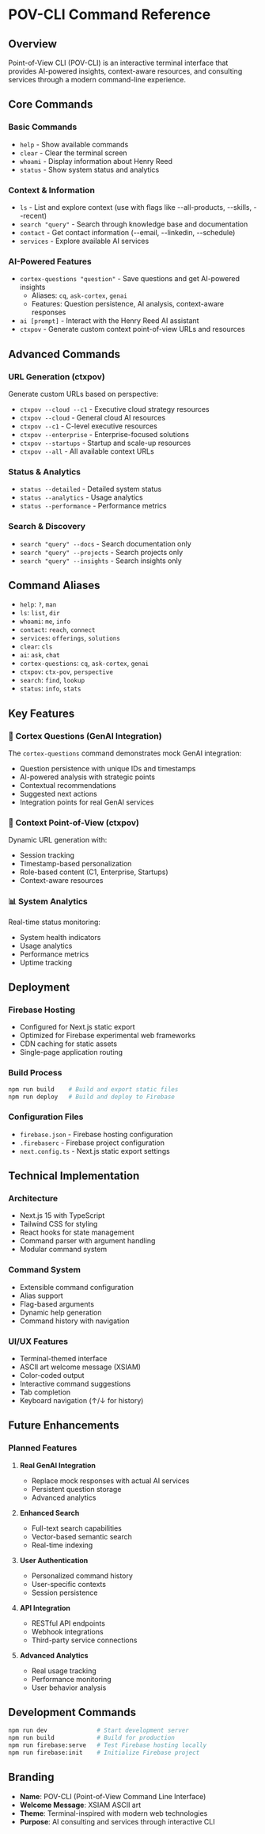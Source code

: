 # POV-CLI Command Reference

## Overview
Point-of-View CLI (POV-CLI) is an interactive terminal interface that provides AI-powered insights, context-aware resources, and consulting services through a modern command-line experience.

## Core Commands

### Basic Commands
- `help` - Show available commands
- `clear` - Clear the terminal screen
- `whoami` - Display information about Henry Reed
- `status` - Show system status and analytics

### Context & Information
- `ls` - List and explore context (use with flags like --all-products, --skills, --recent)
- `search "query"` - Search through knowledge base and documentation
- `contact` - Get contact information (--email, --linkedin, --schedule)
- `services` - Explore available AI services

### AI-Powered Features
- `cortex-questions "question"` - Save questions and get AI-powered insights
  - Aliases: `cq`, `ask-cortex`, `genai`
  - Features: Question persistence, AI analysis, context-aware responses
- `ai [prompt]` - Interact with the Henry Reed AI assistant
- `ctxpov` - Generate custom context point-of-view URLs and resources

## Advanced Commands

### URL Generation (ctxpov)
Generate custom URLs based on perspective:
- `ctxpov --cloud --c1` - Executive cloud strategy resources
- `ctxpov --cloud` - General cloud AI resources
- `ctxpov --c1` - C-level executive resources
- `ctxpov --enterprise` - Enterprise-focused solutions
- `ctxpov --startups` - Startup and scale-up resources
- `ctxpov --all` - All available context URLs

### Status & Analytics
- `status --detailed` - Detailed system status
- `status --analytics` - Usage analytics
- `status --performance` - Performance metrics

### Search & Discovery
- `search "query" --docs` - Search documentation only
- `search "query" --projects` - Search projects only
- `search "query" --insights` - Search insights only

## Command Aliases
- `help`: `?`, `man`
- `ls`: `list`, `dir`
- `whoami`: `me`, `info`
- `contact`: `reach`, `connect`
- `services`: `offerings`, `solutions`
- `clear`: `cls`
- `ai`: `ask`, `chat`
- `cortex-questions`: `cq`, `ask-cortex`, `genai`
- `ctxpov`: `ctx-pov`, `perspective`
- `search`: `find`, `lookup`
- `status`: `info`, `stats`

## Key Features

### 🧠 Cortex Questions (GenAI Integration)
The `cortex-questions` command demonstrates mock GenAI integration:
- Question persistence with unique IDs and timestamps
- AI-powered analysis with strategic points
- Contextual recommendations
- Suggested next actions
- Integration points for real GenAI services

### 🎯 Context Point-of-View (ctxpov)
Dynamic URL generation with:
- Session tracking
- Timestamp-based personalization
- Role-based content (C1, Enterprise, Startups)
- Context-aware resources

### 📊 System Analytics
Real-time status monitoring:
- System health indicators
- Usage analytics
- Performance metrics
- Uptime tracking

## Deployment

### Firebase Hosting
- Configured for Next.js static export
- Optimized for Firebase experimental web frameworks
- CDN caching for static assets
- Single-page application routing

### Build Process
```bash
npm run build    # Build and export static files
npm run deploy   # Build and deploy to Firebase
```

### Configuration Files
- `firebase.json` - Firebase hosting configuration
- `.firebaserc` - Firebase project configuration
- `next.config.ts` - Next.js static export settings

## Technical Implementation

### Architecture
- Next.js 15 with TypeScript
- Tailwind CSS for styling
- React hooks for state management
- Command parser with argument handling
- Modular command system

### Command System
- Extensible command configuration
- Alias support
- Flag-based arguments
- Dynamic help generation
- Command history with navigation

### UI/UX Features
- Terminal-themed interface
- ASCII art welcome message (XSIAM)
- Color-coded output
- Interactive command suggestions
- Tab completion
- Keyboard navigation (↑/↓ for history)

## Future Enhancements

### Planned Features
1. **Real GenAI Integration**
   - Replace mock responses with actual AI services
   - Persistent question storage
   - Advanced analytics

2. **Enhanced Search**
   - Full-text search capabilities
   - Vector-based semantic search
   - Real-time indexing

3. **User Authentication**
   - Personalized command history
   - User-specific contexts
   - Session persistence

4. **API Integration**
   - RESTful API endpoints
   - Webhook integrations
   - Third-party service connections

5. **Advanced Analytics**
   - Real usage tracking
   - Performance monitoring
   - User behavior analysis

## Development Commands
```bash
npm run dev              # Start development server
npm run build            # Build for production
npm run firebase:serve   # Test Firebase hosting locally
npm run firebase:init    # Initialize Firebase project
```

## Branding
- **Name**: POV-CLI (Point-of-View Command Line Interface)
- **Welcome Message**: XSIAM ASCII art
- **Theme**: Terminal-inspired with modern web technologies
- **Purpose**: AI consulting and services through interactive CLI
